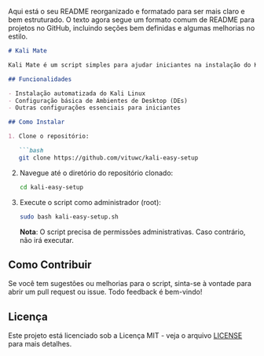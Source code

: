 Aqui está o seu README reorganizado e formatado para ser mais claro e bem estruturado. O texto agora segue um formato comum de README para projetos no GitHub, incluindo seções bem definidas e algumas melhorias no estilo.

```markdown
# Kali Mate

Kali Mate é um script simples para ajudar iniciantes na instalação do Kali Linux, configuração de ambientes de desktop (DEs) e outras configurações básicas. Foi criado para praticar Bash scripting e, embora seja focado em facilitar o setup inicial, o objetivo é expandir para funcionalidades mais avançadas no futuro.

## Funcionalidades

- Instalação automatizada do Kali Linux
- Configuração básica de Ambientes de Desktop (DEs)
- Outras configurações essenciais para iniciantes

## Como Instalar

1. Clone o repositório:

   ```bash
   git clone https://github.com/vituwc/kali-easy-setup
   ```

2. Navegue até o diretório do repositório clonado:

   ```bash
   cd kali-easy-setup
   ```

3. Execute o script como administrador (root):

   ```bash
   sudo bash kali-easy-setup.sh
   ```

   **Nota**: O script precisa de permissões administrativas. Caso contrário, não irá executar.

## Como Contribuir

Se você tem sugestões ou melhorias para o script, sinta-se à vontade para abrir um pull request ou issue. Todo feedback é bem-vindo!

## Licença

Este projeto está licenciado sob a Licença MIT - veja o arquivo [LICENSE](LICENSE) para mais detalhes.
```
